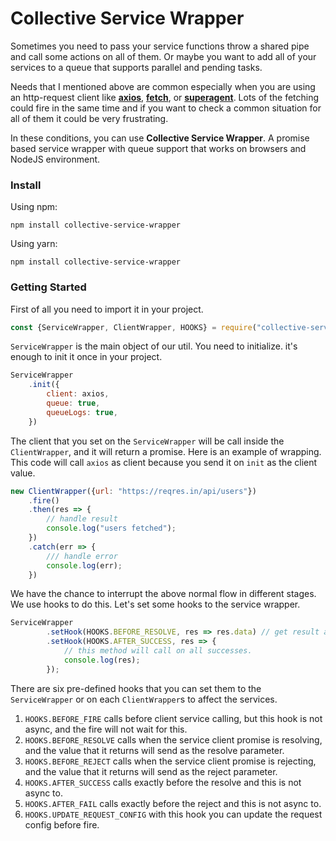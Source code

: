 # Collective Service Wrapper

Sometimes you need to pass your service functions throw a shared pipe and call some actions on all of them. Or maybe you want to add all of your services to a queue that supports parallel and pending tasks. 

Needs that I mentioned above are common especially when you are using an http-request client like [**axios**](https://github.com/axios/axios), [**fetch**](https://developer.mozilla.org/en-US/docs/Web/API/Fetch_API), or [**superagent**](https://github.com/visionmedia/superagent). Lots of the fetching could fire in the same time and if you want to check a common situation for all of them it could be very frustrating.

In these conditions, you can use **Collective Service Wrapper**. A promise based service wrapper with queue support that works on browsers and NodeJS environment.

### Install

Using npm:
```
npm install collective-service-wrapper
```

Using yarn:
```
npm install collective-service-wrapper
```

### Getting Started

First of all you need to import it in your project.
```javascript
const {ServiceWrapper, ClientWrapper, HOOKS} = require("collective-service-wrapper");
```

`ServiceWrapper` is the main object of our util. You need to initialize. it's enough to init it once in your project.
```javascript
ServiceWrapper
    .init({
        client: axios,
        queue: true,
        queueLogs: true,
    })
```
The client that you set on the `ServiceWrapper` will be call inside the `ClientWrapper`, and it will return a promise.
Here is an example of wrapping. This code will call `axios` as client because you send it on `init` as the client value.
```javascript
new ClientWrapper({url: "https://reqres.in/api/users"})
    .fire()
    .then(res => {
        // handle result
        console.log("users fetched");
    })
    .catch(err => {
        /// handle error
        console.log(err);
    })
```

We have the chance to interrupt the above normal flow in different stages. We use hooks to do this.
Let's set some hooks to the service wrapper.

```javascript
ServiceWrapper
        .setHook(HOOKS.BEFORE_RESOLVE, res => res.data) // get result and return the data property
        .setHook(HOOKS.AFTER_SUCCESS, res => {
            // this method will call on all successes.
            console.log(res);
        });
```

There are six pre-defined hooks that you can set them to the `ServiceWrapper` or on each `ClientWrapper`s to affect the services.
 1. `HOOKS.BEFORE_FIRE` calls before client service calling, but this hook is not async, and the fire will not wait for this. 
 2. `HOOKS.BEFORE_RESOLVE` calls when the service client promise is resolving, and the value that it returns will send as the resolve parameter.
 3. `HOOKS.BEFORE_REJECT` calls when the service client promise is rejecting, and the value that it returns will send as the reject parameter.
 4. `HOOKS.AFTER_SUCCESS` calls exactly before the resolve and this is not async to.  
 5. `HOOKS.AFTER_FAIL` calls exactly before the reject and this is not async to.  
 6. `HOOKS.UPDATE_REQUEST_CONFIG` with this hook you can update the request config before fire.
 

